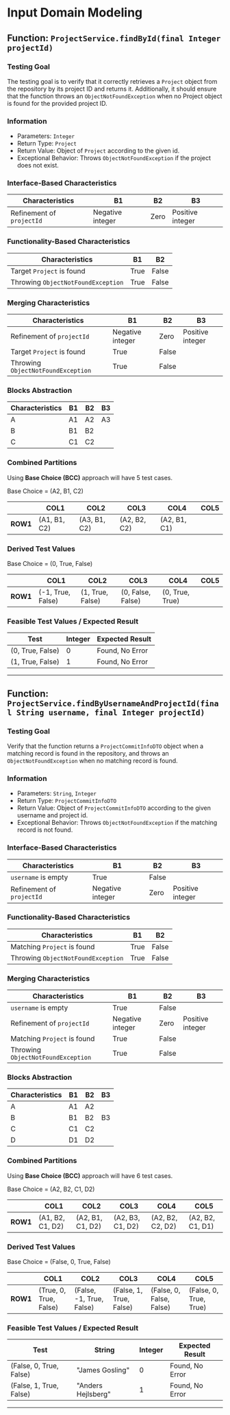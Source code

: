 # Input Domain Modeling

## Function: `ProjectService.findById(final Integer projectId)`

### Testing Goal

The testing goal is to verify that it correctly retrieves a `Project` object from the repository by its project ID and returns it. Additionally, it should ensure that the function throws an `ObjectNotFoundException` when no Project object is found for the provided project ID.

### Information

- Parameters: `Integer`
- Return Type: `Project`
- Return Value: Object of `Project` according to the given id.
- Exceptional Behavior: Throws `ObjectNotFoundException` if the project does not exist.

### Interface-Based Characteristics

| Characteristics           | B1               | B2    | B3               |
|---------------------------|------------------|-------|------------------|
| Refinement of `projectId` | Negative integer | Zero  | Positive integer |

### Functionality-Based Characteristics

| Characteristics                    | B1   | B2    |
|------------------------------------|------|-------|
| Target `Project` is found          | True | False |
| Throwing `ObjectNotFoundException` | True | False |

### Merging Characteristics

| Characteristics                    | B1               | B2    | B3               |
|------------------------------------|------------------|-------|------------------|
| Refinement of `projectId`          | Negative integer | Zero  | Positive integer |
| Target `Project` is found          | True             | False |                  |
| Throwing `ObjectNotFoundException` | True             | False |                  |

### Blocks Abstraction

| Characteristics | B1 | B2 | B3 |
|-----------------|----|----|----|
| A               | A1 | A2 | A3 |
| B               | B1 | B2 |    |
| C               | C1 | C2 |    |

### Combined Partitions

Using **Base Choice (BCC)** approach will have 5 test cases.

Base Choice = (A2, B1, C2)

|          | COL1         | COL2         | COL3         | COL4         | COL5 |
|----------|--------------|--------------|--------------|--------------|------|
| **ROW1** | (A1, B1, C2) | (A3, B1, C2) | (A2, B2, C2) | (A2, B1, C1) |      |

### Derived Test Values

Base Choice = (0, True, False)

|          | COL1              | COL2             | COL3              | COL4            | COL5 |
|----------|-------------------|------------------|-------------------|-----------------|------|
| **ROW1** | (-1, True, False) | (1, True, False) | (0, False, False) | (0, True, True) |      |

### Feasible Test Values / Expected Result

| Test             | Integer | Expected Result | 
|------------------|---------|-----------------|
| (0, True, False) | 0       | Found, No Error |
| (1, True, False) | 1       | Found, No Error |

---

## Function: `ProjectService.findByUsernameAndProjectId(final String username, final Integer projectId)`

### Testing Goal

Verify that the function returns a `ProjectCommitInfoDTO` object when a matching record is found in the repository, and throws an `ObjectNotFoundException` when no matching record is found.

### Information

- Parameters: `String`, `Integer`
- Return Type: `ProjectCommitInfoDTO`
- Return Value: Object of `ProjectCommitInfoDTO` according to the given username and project id.
- Exceptional Behavior: Throws `ObjectNotFoundException` if the matching record is not found.

### Interface-Based Characteristics

| Characteristics           | B1               | B2    | B3               |
|---------------------------|------------------|-------|------------------|
| `username` is empty       | True             | False |                  |
| Refinement of `projectId` | Negative integer | Zero  | Positive integer |

### Functionality-Based Characteristics

| Characteristics                    | B1   | B2    |
|------------------------------------|------|-------|
| Matching `Project` is found        | True | False |
| Throwing `ObjectNotFoundException` | True | False |

### Merging Characteristics

| Characteristics                    | B1               | B2    | B3               |
|------------------------------------|------------------|-------|------------------|
| `username` is empty                | True             | False |                  |
| Refinement of `projectId`          | Negative integer | Zero  | Positive integer |
| Matching `Project` is found        | True             | False |                  |
| Throwing `ObjectNotFoundException` | True             | False |                  |

### Blocks Abstraction

| Characteristics | B1 | B2 | B3 |
|-----------------|----|----|----|
| A               | A1 | A2 |    |
| B               | B1 | B2 | B3 |
| C               | C1 | C2 |    |
| D               | D1 | D2 |    |

### Combined Partitions

Using **Base Choice (BCC)** approach will have 6 test cases.

Base Choice = (A2, B2, C1, D2)

|          | COL1             | COL2             | COL3             | COL4             | COL5             |
|----------|------------------|------------------|------------------|------------------|------------------|
| **ROW1** | (A1, B2, C1, D2) | (A2, B1, C1, D2) | (A2, B3, C1, D2) | (A2, B2, C2, D2) | (A2, B2, C1, D1) |

### Derived Test Values

Base Choice = (False, 0, True, False)

|          | COL1                   | COL2                     | COL3                    | COL4                     | COL5                   |
|----------|------------------------|--------------------------|-------------------------|--------------------------|------------------------|
| **ROW1** | (True, 0, True, False) | (False, -1, True, False) | (False, 1, True, False) | (False, 0, False, False) | (False, 0, True, True) |

### Feasible Test Values / Expected Result

| Test                    | String             | Integer | Expected Result | 
|-------------------------|--------------------|---------|-----------------|
| (False, 0, True, False) | "James Gosling"    | 0       | Found, No Error |
| (False, 1, True, False) | "Anders Hejlsberg" | 1       | Found, No Error |

---